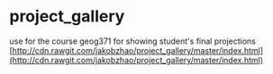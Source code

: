 # project_gallery
use for the course geog371 for showing student's final projections
[http://cdn.rawgit.com/jakobzhao/project_gallery/master/index.html](http://cdn.rawgit.com/jakobzhao/project_gallery/master/index.html)
